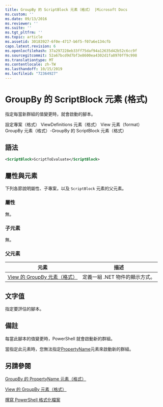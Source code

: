 ```yaml
---
title: GroupBy 的 ScriptBlock 元素（格式） |Microsoft Docs
ms.custom: ''
ms.date: 09/13/2016
ms.reviewer: ''
ms.suite: ''
ms.tgt_pltfrm: ''
ms.topic: article
ms.assetid: 30183927-6f0e-4717-b6f5-f07a6e134cfb
caps.latest.revision: 6
ms.openlocfilehash: 37a297228eb33ff75daf94a12635d42b52c6cc9f
ms.sourcegitcommit: 52a67bcd9d7bf3e8600ea4302d1fa8970ff9c998
ms.translationtype: MT
ms.contentlocale: zh-TW
ms.lasthandoff: 10/15/2019
ms.locfileid: "72364927"
---
```

# <a name="scriptblock-element-for-groupby-format"></a>GroupBy 的 ScriptBlock 元素 (格式)

指定每當新群組的值變更時，就會啟動的腳本。

設定專案（格式） ViewDefinitions 元素（格式） View 元素（format） GroupBy 元素（格式）-GroupBy 的 ScriptBlock 元素（格式）

## <a name="syntax"></a>語法

```xml
<ScriptBlock>ScriptToEvaluate</ScriptBlock>
```

## <a name="attributes-and-elements"></a>屬性與元素

下列各節說明屬性、子專案，以及 `ScriptBlock` 元素的父元素。

### <a name="attributes"></a>屬性

無。

### <a name="child-elements"></a>子元素

無。

### <a name="parent-elements"></a>父元素

|元素|描述|
|-------------|-----------------|
|[View 的 GroupBy 元素（格式）](./groupby-element-for-view-format.md)|定義一組 .NET 物件的顯示方式。|

## <a name="text-value"></a>文字值

指定要評估的腳本。

## <a name="remarks"></a>備註

每當此腳本的值變更時，PowerShell 就會啟動新的群組。

當指定此元素時，您無法指定[PropertyName](propertyname-element-for-groupby-format.md)元素來啟動新的群組。

## <a name="see-also"></a>另請參閱

[GroupBy 的 PropertyName 元素（格式）](propertyname-element-for-groupby-format.md)

[View 的 GroupBy 元素（格式）](groupby-element-for-view-format.md)

[撰寫 PowerShell 格式化檔案](writing-a-powershell-formatting-file.md)
